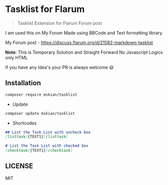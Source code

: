 # Tasklist for Flarum

> Tasklist Extension for Flarum Forum post

I am used this on My Forum Made using BBCode and Text formatting library.

My Forum post  - <https://discuss.flarum.org/d/21582-markdown-tasklist>

**Note**: This is Temporary Solution and Straight Forward No Javascript Logics only HTML

If you have any Idea's your PR is always welcome 😃

## Installation

```bash
composer require mskian/tasklist
```

- Update

```bash
composer update mskian/tasklist
```

- Shortcodes

```markdown
## List the Task List with uncheck box
[listtask]{TEXT1}[/listtask]
```

```markdown
# List the Task List with checked box
[checktask]{TEXT1}[/checktask]
```

## LICENSE

MIT

